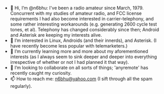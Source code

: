 - 👋 Hi, I’m @n6bhu: I've been a radio amateur since March, 1979. Concurrent with my studies of amateur radio, and FCC license requirements I had also become interested in carrier-telephony, and some rather interesting workarounds (e.g. generating 2600 cycle test tones, et al). Telephony has changed considerably since then; Android and Asterisk are keeping my interests alive.
- 👀 I’m interested in Linux, Androids (and their innerds), and Asterisk.  (I have recently become less popular with telemarketers.)
- 🌱 I’m currently learning more and more about my aforementioned interests (as I always seem to sink deeper and deeper into everything irrespective of whether or not I had planned it that way).
- 💞️ I’m looking to collaborate on all sorts of things; 'anyremote' has recently caught my curiosity.
- 📫 How to reach me: n6bhu@yahoo.com (I sift through all the spam regularly).

<!---
n6bhu/n6bhu is a ✨ special ✨ repository because its `README.md` (this file) appears on your GitHub profile.
You can click the Preview link to take a look at your changes.
--->
